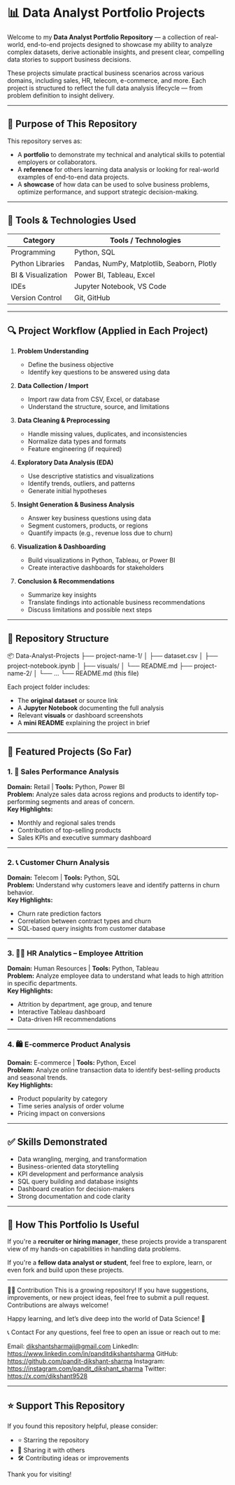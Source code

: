 # 📊 Data Analyst Portfolio Projects

Welcome to my **Data Analyst Portfolio Repository** — a collection of real-world, end-to-end projects designed to showcase my ability to analyze complex datasets, derive actionable insights, and present clear, compelling data stories to support business decisions.

These projects simulate practical business scenarios across various domains, including sales, HR, telecom, e-commerce, and more. Each project is structured to reflect the full data analysis lifecycle — from problem definition to insight delivery.

---

## 🎯 Purpose of This Repository

This repository serves as:
- A **portfolio** to demonstrate my technical and analytical skills to potential employers or collaborators.
- A **reference** for others learning data analysis or looking for real-world examples of end-to-end data projects.
- A **showcase** of how data can be used to solve business problems, optimize performance, and support strategic decision-making.

---

## 🧰 Tools & Technologies Used

| Category         | Tools / Technologies                          |
|------------------|-----------------------------------------------|
| Programming      | Python, SQL                                   |
| Python Libraries | Pandas, NumPy, Matplotlib, Seaborn, Plotly    |
| BI & Visualization | Power BI, Tableau, Excel                   |
| IDEs             | Jupyter Notebook, VS Code                     |
| Version Control  | Git, GitHub                                   |

---

## 🔍 Project Workflow (Applied in Each Project)

1. **Problem Understanding**  
   - Define the business objective  
   - Identify key questions to be answered using data

2. **Data Collection / Import**  
   - Import raw data from CSV, Excel, or database  
   - Understand the structure, source, and limitations

3. **Data Cleaning & Preprocessing**  
   - Handle missing values, duplicates, and inconsistencies  
   - Normalize data types and formats  
   - Feature engineering (if required)

4. **Exploratory Data Analysis (EDA)**  
   - Use descriptive statistics and visualizations  
   - Identify trends, outliers, and patterns  
   - Generate initial hypotheses

5. **Insight Generation & Business Analysis**  
   - Answer key business questions using data  
   - Segment customers, products, or regions  
   - Quantify impacts (e.g., revenue loss due to churn)

6. **Visualization & Dashboarding**  
   - Build visualizations in Python, Tableau, or Power BI  
   - Create interactive dashboards for stakeholders

7. **Conclusion & Recommendations**  
   - Summarize key insights  
   - Translate findings into actionable business recommendations  
   - Discuss limitations and possible next steps

---

## 📁 Repository Structure

📦 Data-Analyst-Projects
├── project-name-1/
│ ├── dataset.csv
│ ├── project-notebook.ipynb
│ ├── visuals/
│ └── README.md
├── project-name-2/
│ └── ...
└── README.md (this file)


Each project folder includes:
- The **original dataset** or source link
- A **Jupyter Notebook** documenting the full analysis
- Relevant **visuals** or dashboard screenshots
- A **mini README** explaining the project in brief

---

## 📌 Featured Projects (So Far)

### 1. 🛒 Sales Performance Analysis  
**Domain:** Retail | **Tools:** Python, Power BI  
**Problem:** Analyze sales data across regions and products to identify top-performing segments and areas of concern.  
**Key Highlights:**
- Monthly and regional sales trends  
- Contribution of top-selling products  
- Sales KPIs and executive summary dashboard  

---

### 2. 📞 Customer Churn Analysis  
**Domain:** Telecom | **Tools:** Python, SQL  
**Problem:** Understand why customers leave and identify patterns in churn behavior.  
**Key Highlights:**
- Churn rate prediction factors  
- Correlation between contract types and churn  
- SQL-based query insights from customer database  

---

### 3. 👩‍💼 HR Analytics – Employee Attrition  
**Domain:** Human Resources | **Tools:** Python, Tableau  
**Problem:** Analyze employee data to understand what leads to high attrition in specific departments.  
**Key Highlights:**
- Attrition by department, age group, and tenure  
- Interactive Tableau dashboard  
- Data-driven HR recommendations  

---

### 4. 🛍️ E-commerce Product Analysis  
**Domain:** E-commerce | **Tools:** Python, Excel  
**Problem:** Analyze online transaction data to identify best-selling products and seasonal trends.  
**Key Highlights:**
- Product popularity by category  
- Time series analysis of order volume  
- Pricing impact on conversions  

---

## ✅ Skills Demonstrated

- Data wrangling, merging, and transformation  
- Business-oriented data storytelling  
- KPI development and performance analysis  
- SQL query building and database insights  
- Dashboard creation for decision-makers  
- Strong documentation and code clarity  

---

## 🧩 How This Portfolio Is Useful

If you're a **recruiter or hiring manager**, these projects provide a transparent view of my hands-on capabilities in handling data problems.

If you're a **fellow data analyst or student**, feel free to explore, learn, or even fork and build upon these projects.

---

👩‍💻 Contribution
This is a growing repository! If you have suggestions, improvements, or new project ideas, feel free to submit a pull request. Contributions are always welcome!

Happy learning, and let’s dive deep into the world of Data Science! 🎉

📞 Contact
For any questions, feel free to open an issue or reach out to me:

Email: dikshantsharmaji@gmail.com
LinkedIn: https://www.linkedin.com/in/panditdikshantsharma
GitHub: https://github.com/pandit-dikshant-sharma
Instagram: https://instagram.com/pandit_dikshant_sharma
Twitter: https://x.com/dikshant9528

---

## ⭐ Support This Repository

If you found this repository helpful, please consider:
- ⭐ Starring the repository
- 🔁 Sharing it with others
- 🛠 Contributing ideas or improvements

Thank you for visiting!
